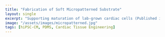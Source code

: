 ```yaml
---
title: "Fabrication of Soft Micropatterned Substrate"
layout: single
excerpt: "Supporting maturation of lab-grown cardiac cells (Published in Acta Biomaterialia)."
image: "/assets/images/micropatterned.jpg"
tags: [hiPSC-CM, PDMS, Cardiac Tissue Engineering]
---
```


